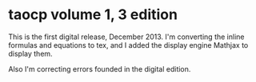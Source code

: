 taocp volume 1, 3 edition
=====
This is the first digital release, December 2013. I'm converting the inline formulas and equations to tex,
and I added the display engine Mathjax to display them.

Also I'm correcting errors founded in the digital edition.
